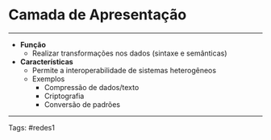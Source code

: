 # Camada de Apresentação

---

- **Função**
	- Realizar transformações nos dados (sintaxe e semânticas)
- **Características**
	- Permite a interoperabilidade de sistemas heterogêneos
	- Exemplos
		- Compressão de dados/texto
		- Criptografia
		- Conversão de padrões

---

Tags: #redes1 